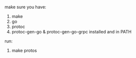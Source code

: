 make sure you have:
1. make
1. go
1. protoc
1. protoc-gen-go & protoc-gen-go-grpc installed and in PATH

run:
1. make protos